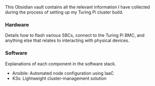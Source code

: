 This Obsidian vault contains all the relevant information I have collected during the process of setting up my Turing Pi cluster build. 
### Hardware
Details how to flash various SBCs, connect to the Turing Pi BMC, and anything else that relates to interacting with physical devices. 
### Software
Explanations of each component in the software stack.
- Ansible: Automated node configuration using IaaC
- K3s: Lightweight cluster-management solution